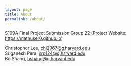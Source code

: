 ```yaml
---
layout: page
title: About
permalink: /about/
---
```



S109A Final Project Submission Group 22 (Project Website: https://mathuser0.github.io)

Christopher Lee, chl2967@g.harvard.edu  
Sriganesh Pera, srp124@g.harvard.edu  
Bo Shang, bshang@g.harvard.edu
